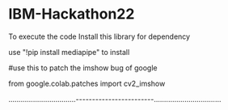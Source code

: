 # IBM-Hackathon22

To execute the code
Install this library for dependency

use "!pip install mediapipe" to install

#use this to patch the imshow bug of google


from google.colab.patches import cv2_imshow


.................................------------------------.................................
